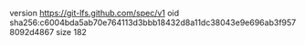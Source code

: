 version https://git-lfs.github.com/spec/v1
oid sha256:c6004bda5ab70e764113d3bbb18432d8a11dc38043e9e696ab3f9578092d4867
size 182
